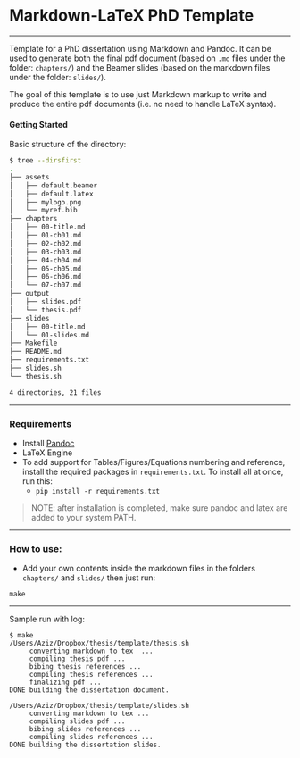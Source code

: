 # Markdown-LaTeX PhD Template

<hr>

Template for a PhD dissertation using Markdown and Pandoc. It can be used to generate both the final pdf document (based on `.md` files under the folder: `chapters/`) and the Beamer slides (based on the markdown files under the folder: `slides/`).


The goal of this template is to use just Markdown markup to write and produce the entire pdf documents (i.e. no need to handle LaTeX syntax).



#### Getting Started

Basic structure of the directory:

```bash
$ tree --dirsfirst
.
├── assets
│   ├── default.beamer
│   ├── default.latex
│   ├── mylogo.png
│   └── myref.bib
├── chapters
│   ├── 00-title.md
│   ├── 01-ch01.md
│   ├── 02-ch02.md
│   ├── 03-ch03.md
│   ├── 04-ch04.md
│   ├── 05-ch05.md
│   ├── 06-ch06.md
│   └── 07-ch07.md
├── output
│   ├── slides.pdf
│   └── thesis.pdf
├── slides
│   ├── 00-title.md
│   └── 01-slides.md
├── Makefile
├── README.md
├── requirements.txt
├── slides.sh
└── thesis.sh

4 directories, 21 files
```

<hr>

### Requirements


- Install [Pandoc](https://pandoc.org/installing.html)
- LaTeX Engine
- To add support for Tables/Figures/Equations numbering and reference, install the required packages in `requirements.txt`. To install all at once, run this:
    - `pip install -r requirements.txt`


> NOTE: after installation is completed, make sure pandoc and latex are added to your system PATH.

<hr>

### How to use:

- Add your own contents inside the markdown files in the folders `chapters/` and `slides/` then just run:

```
make
```

<hr>

Sample run with log:

```
$ make
/Users/Aziz/Dropbox/thesis/template/thesis.sh
	 converting markdown to tex  ...
	 compiling thesis pdf ...
	 bibing thesis references ...
	 compiling thesis references ...
	 finalizing pdf ...
DONE building the dissertation document.

/Users/Aziz/Dropbox/thesis/template/slides.sh
	 converting markdown to tex ...
	 compiling slides pdf ...
	 bibing slides references ...
	 compiling slides references ...
DONE building the dissertation slides.
```
